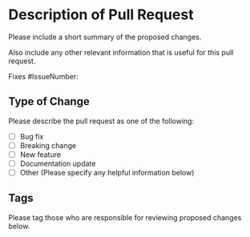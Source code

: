 # Description of Pull Request

Please include a short summary of the proposed changes.

Also include any other relevant information that is useful for this pull request.

Fixes #IssueNumber:


## Type of Change

Please describe the pull request as one of the following: 

- [ ] Bug fix
- [ ] Breaking change
- [ ] New feature
- [ ] Documentation update
- [ ] Other (Please specify any helpful information below)

## Tags

Please tag those who are responsible for reviewing proposed changes below.

